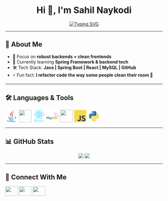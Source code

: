 <h1 align="center">Hi 👋, I'm Sahil Naykodi</h1>

<p align="center">
  <a href="https://github.com/DenverCoder1/readme-typing-svg">
    <img src="https://readme-typing-svg.herokuapp.com?font=Fira+Code&size=24&pause=1000&color=00C4FF&center=true&vCenter=true&width=600&lines=Java+Full+Stack+Developer;Software+Engineer;Backend+%26+Frontend+Builder;Turning+Logic+Into+Innovation" alt="Typing SVG" />
  </a>
</p>

---

## 🌟 About Me  

- 🎯 Focus on **robust backends + clean frontends**  
- 🌱 Currently learning **Spring Framework & backend tech**  
- 🛠 Tech Stack: **Java | Spring Boot | React | MySQL | GitHub**  
- ⚡ Fun fact: **I refactor code the way some people clean their room 🧹**  

---

## 🛠️ Languages & Tools  

<p align="left">
  <a href="https://www.java.com" target="_blank"><img src="https://raw.githubusercontent.com/devicons/devicon/master/icons/java/java-original.svg" width="40" height="40"/></a>
  <a href="https://spring.io/" target="_blank"><img src="https://www.vectorlogo.zone/logos/springio/springio-icon.svg" width="40" height="40"/></a>
  <a href="https://reactjs.org/" target="_blank"><img src="https://raw.githubusercontent.com/devicons/devicon/master/icons/react/react-original-wordmark.svg" width="40" height="40"/></a>
  <a href="https://www.mysql.com/" target="_blank"><img src="https://raw.githubusercontent.com/devicons/devicon/master/icons/mysql/mysql-original-wordmark.svg" width="40" height="40"/></a>
  <a href="https://git-scm.com/" target="_blank"><img src="https://www.vectorlogo.zone/logos/git-scm/git-scm-icon.svg" width="40" height="40"/></a>
  <a href="https://developer.mozilla.org/en-US/docs/Web/JavaScript" target="_blank"><img src="https://raw.githubusercontent.com/devicons/devicon/master/icons/javascript/javascript-original.svg" width="40" height="40"/></a>
  <a href="https://www.python.org" target="_blank"><img src="https://raw.githubusercontent.com/devicons/devicon/master/icons/python/python-original.svg" width="40" height="40"/></a>
</p>  

---

## 📊 GitHub Stats  

<p align="center">
  <img src="https://github-readme-stats.vercel.app/api?username=sahilx-45&show_icons=true&theme=tokyonight" height="165">
  <img src="https://github-readme-streak-stats.herokuapp.com/?user=sahilx-45&theme=tokyonight" height="165">
</p>

---

## 🤝 Connect With Me  

<p align="left">
  <a href="https://linkedin.com/in/sahil-naykodi" target="blank"><img src="https://raw.githubusercontent.com/rahuldkjain/github-profile-readme-generator/master/src/images/icons/Social/linked-in-alt.svg" height="30" width="40" /></a>
  <a href="https://instagram.com/sahil_naykodi" target="blank"><img src="https://raw.githubusercontent.com/rahuldkjain/github-profile-readme-generator/master/src/images/icons/Social/instagram.svg" height="30" width="40" /></a>
  <a href="https://www.leetcode.com/sahil_45" target="blank"><img src="https://raw.githubusercontent.com/rahuldkjain/github-profile-readme-generator/master/src/images/icons/Social/leet-code.svg" height="30" width="40" /></a>
</p>
